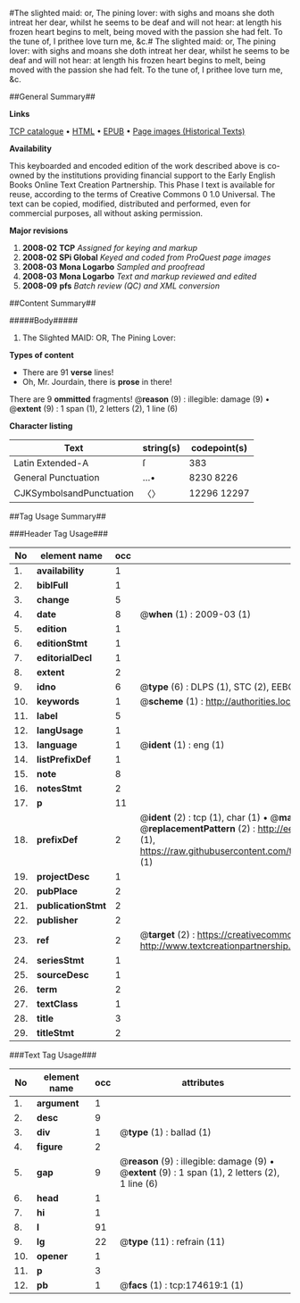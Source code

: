 #The slighted maid: or, The pining lover: with sighs and moans she doth intreat her dear, whilst he seems to be deaf and will not hear: at length his frozen heart begins to melt, being moved with the passion she had felt. To the tune of, I prithee love turn me, &c.#
The slighted maid: or, The pining lover: with sighs and moans she doth intreat her dear, whilst he seems to be deaf and will not hear: at length his frozen heart begins to melt, being moved with the passion she had felt. To the tune of, I prithee love turn me, &c.

##General Summary##

**Links**

[TCP catalogue](http://www.ota.ox.ac.uk/tcp/)  • 
[HTML](http://tei.it.ox.ac.uk/tcp/Texts-HTML/free/B05/B05885.html)  • 
[EPUB](http://tei.it.ox.ac.uk/tcp/Texts-EPUB/free/B05/B05885.epub) • 
[Page images (Historical Texts)](https://data.historicaltexts.jisc.ac.uk/view?pubId=eebo-47012654e&pageId=eebo-47012654e-174619-1)

**Availability**

This keyboarded and encoded edition of the
	       work described above is co-owned by the institutions
	       providing financial support to the Early English Books
	       Online Text Creation Partnership. This Phase I text is
	       available for reuse, according to the terms of Creative
	       Commons 0 1.0 Universal. The text can be copied,
	       modified, distributed and performed, even for
	       commercial purposes, all without asking permission.

**Major revisions**

1. __2008-02__ __TCP__ *Assigned for keying and markup*
1. __2008-02__ __SPi Global__ *Keyed and coded from ProQuest page images*
1. __2008-03__ __Mona Logarbo__ *Sampled and proofread*
1. __2008-03__ __Mona Logarbo__ *Text and markup reviewed and edited*
1. __2008-09__ __pfs__ *Batch review (QC) and XML conversion*

##Content Summary##

#####Body#####

1. The Slighted MAID: OR, The Pining Lover:

**Types of content**

  * There are 91 **verse** lines!
  * Oh, Mr. Jourdain, there is **prose** in there!

There are 9 **ommitted** fragments! 
 @__reason__ (9) : illegible: damage (9)  •  @__extent__ (9) : 1 span (1), 2 letters (2), 1 line (6)

**Character listing**


|Text|string(s)|codepoint(s)|
|---|---|---|
|Latin Extended-A|ſ|383|
|General Punctuation|…•|8230 8226|
|CJKSymbolsandPunctuation|〈〉|12296 12297|

##Tag Usage Summary##

###Header Tag Usage###

|No|element name|occ|attributes|
|---|---|---|---|
|1.|__availability__|1||
|2.|__biblFull__|1||
|3.|__change__|5||
|4.|__date__|8| @__when__ (1) : 2009-03 (1)|
|5.|__edition__|1||
|6.|__editionStmt__|1||
|7.|__editorialDecl__|1||
|8.|__extent__|2||
|9.|__idno__|6| @__type__ (6) : DLPS (1), STC (2), EEBO-CITATION (1), OCLC (1), VID (1)|
|10.|__keywords__|1| @__scheme__ (1) : http://authorities.loc.gov/ (1)|
|11.|__label__|5||
|12.|__langUsage__|1||
|13.|__language__|1| @__ident__ (1) : eng (1)|
|14.|__listPrefixDef__|1||
|15.|__note__|8||
|16.|__notesStmt__|2||
|17.|__p__|11||
|18.|__prefixDef__|2| @__ident__ (2) : tcp (1), char (1)  •  @__matchPattern__ (2) : ([0-9\-]+):([0-9IVX]+) (1), (.+) (1)  •  @__replacementPattern__ (2) : http://eebo.chadwyck.com/downloadtiff?vid=$1&page=$2 (1), https://raw.githubusercontent.com/textcreationpartnership/Texts/master/tcpchars.xml#$1 (1)|
|19.|__projectDesc__|1||
|20.|__pubPlace__|2||
|21.|__publicationStmt__|2||
|22.|__publisher__|2||
|23.|__ref__|2| @__target__ (2) : https://creativecommons.org/publicdomain/zero/1.0/ (1), http://www.textcreationpartnership.org/docs/. (1)|
|24.|__seriesStmt__|1||
|25.|__sourceDesc__|1||
|26.|__term__|2||
|27.|__textClass__|1||
|28.|__title__|3||
|29.|__titleStmt__|2||


###Text Tag Usage###

|No|element name|occ|attributes|
|---|---|---|---|
|1.|__argument__|1||
|2.|__desc__|9||
|3.|__div__|1| @__type__ (1) : ballad (1)|
|4.|__figure__|2||
|5.|__gap__|9| @__reason__ (9) : illegible: damage (9)  •  @__extent__ (9) : 1 span (1), 2 letters (2), 1 line (6)|
|6.|__head__|1||
|7.|__hi__|1||
|8.|__l__|91||
|9.|__lg__|22| @__type__ (11) : refrain (11)|
|10.|__opener__|1||
|11.|__p__|3||
|12.|__pb__|1| @__facs__ (1) : tcp:174619:1 (1)|
